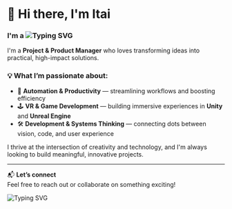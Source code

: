 

# 👋 Hi there, I'm Itai

### I'm a ![Typing SVG](https://readme-typing-svg.herokuapp.com?font=Fira+Code&duration=3000&pause=500&color=000000&center=false&vCenter=false&width=435&lines=Project+Manager;Product+Manager;VR+Developer;Unity+Enthusiast;Unreal+Explorer;Automation+Lover;Productivity+Nerd)

I'm a **Project & Product Manager** who loves transforming ideas into practical, high-impact solutions.

### 💡 What I’m passionate about:
- 🤖 **Automation & Productivity** — streamlining workflows and boosting efficiency
- 🕹️ **VR & Game Development** — building immersive experiences in **Unity** and **Unreal Engine**
- 🛠️ **Development & Systems Thinking** — connecting dots between vision, code, and user experience

I thrive at the intersection of creativity and technology, and I'm always looking to build meaningful, innovative projects.

---

📬 **Let’s connect**  
Feel free to reach out or collaborate on something exciting!




![Typing SVG](https://readme-typing-svg.herokuapp.com?font=Fira+Code&duration=3000&pause=500&color=000&center=false&vCenter=false&width=435&lines=Project+Manager;Product+Manager;VR;Unity;Unreal;Automation;Productivity)
